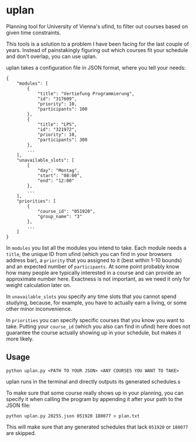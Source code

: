 # uplan
Planning tool for University of Vienna's ufind, to filter out courses based on given time constraints.

This tools is a solution to a problem I have been facing for the last couple of years. Instead of painstakingly
figuring out which courses fit your schedule and don't overlap, you can use uplan.

uplan takes a configuration file in JSON format, where you tell your needs:

```
{
    "modules": [
        {
            "title": "Vertiefung Programmierung",
            "id": "317609",
            "priority": 10,
            "participants": 100
        },
        {
            "title": "LPS",
            "id": "321972",
            "priority": 10,
            "participants": 300
        },
        ...
    ],
    "unavailable_slots": [
        {
            "day": "Montag",
            "start": "08:00",
            "end": "12:00"
        },
        ...
    ],
    "priorities": [
        {
            "course_id": "051920",
            "group_name": "3"
        },
        ...
    ]
}
```

In `modules` you list all the modules you intend to take. Each module needs a `title`, the unique ID from ufind (which you can find in your browsers address bar), a `priority` that you assigned to it (best within 1-10 bounds) and an expected number of `participants`. At some point probably know how many people are typically interested in a course and can provide an approximate number here. Exactness is not important, as we need it only for weight calculation later on.

In `unavailable_slots` you specify any time slots that you cannot spend studying, because, for example, you have to actually earn a living, or some other minor inconvenience.

In `priorities` you can specify specific courses that you know you want to take. Putting your `course_id` (which you also can find in ufind) here does not guarantee the course actually showing up in your schedule, but makes it more likely.

## Usage

`python uplan.py <PATH TO YOUR JSON> <ANY COURSES YOU WANT TO TAKE>`

uplan runs in the terminal and directly outputs its generated schedules.s

To make sure that some course really shows up in your planning, you can specify it when calling the program by appending it after your path to the JSON file:

`python uplan.py 2025S.json 051920 180077 > plan.txt`

This will make sure that any generated schedules that lack `051920` or `180077` are skipped.